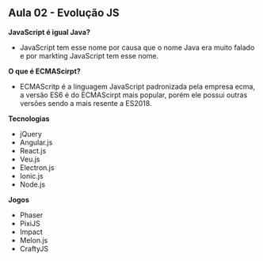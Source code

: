 ## Aula 02 - Evolução JS

**JavaScript é igual Java?**

- JavaScript tem esse nome por causa que o nome Java era muito falado e por markting JavaScript tem esse nome.

**O que é ECMAScirpt?**

- ECMAScritp é a linguagem JavaScript padronizada pela empresa ecma, a versão ES6 é do ECMAScirpt mais popular, porém ele possui outras versões sendo a mais resente a ES2018.

**Tecnologias**

- jQuery
- Angular.js
- React.js
- Veu.js
- Electron.js
- Ionic.js
- Node.js

**Jogos**
- Phaser
- PixiJS
- Impact
- Melon.js
- CraftyJS